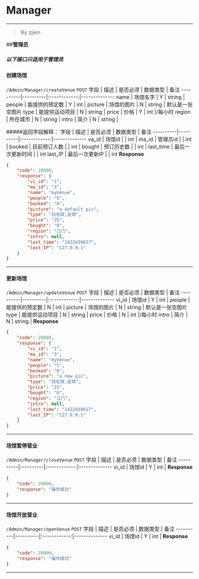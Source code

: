 # Manager
---
>By zjien

##**管理员**
##### 以下接口只适用于管理员

#### **创建场馆**
`/Admin/Manager/createVenue` `POST`
字段 | 描述 | 是否必须 | 数据类型 | 备注
----------|----------|:------------:|--------------
name | 场馆名字 | Y | string | 
people | 能提供的预定数 | Y | int |
picture | 场馆的图片 | N | string | 默认是一张空图片
type | 能提供运动项目 | N | string |
price | 价格 | Y |  int |/每小时
region | 所在城市 | N | string | 
intro | 简介 | N | string | 

#####返回字段解释：
字段 | 描述 | 是否必须 | 数据类型 | 备注
----------|----------|:------------:|--------------
va_id | 场馆id |  | int | 
ma_id | 管理员id |  | int |
booked | 目前预订人数 |  | int |
bought | 预订历史数 |  | int |
last_time | 最后一次更新时间 |  | int
last_IP | 最后一次更新IP |  | int 
**Response**  
```json
{
    "code": 20000,
    "response": {
        "vi_id": "1",
        "ma_id": "3",
        "name": "myVenue",
        "people": "5",
        "booked": "0",
        "picture": "a default pic",
        "type": "羽毛球,足球",
        "price": "25",
        "bought": "0",
        "region": "江门",
        "intro": null,
        "last_time": "1422430617",
        "last_IP": "127.0.0.1"
    }
}
```
---

#### **更新场馆**
`/Admin/Manager/updateVenue` `POST`
字段 | 描述 | 是否必须 | 数据类型 | 备注
----------|----------|:------------:|--------------
vi_id | 场馆id | Y | int | 
people | 能提供的预定数 | N | int |
picture | 场馆的图片 | N | string | 默认是一张空图片
type | 能提供运动项目 | N | string |
price | 价格 | N |  int |/每小时
intro | 简介 | N | string | 
**Response**  
```json
{
    "code": 20000,
    "response": {
        "vi_id": "1",
        "ma_id": "3",
        "name": "myVenue",
        "people": "5",
        "booked": "0",
        "picture": "a new pic",
        "type": "羽毛球,足球",
        "price": "25",
        "bought": "0",
        "region": "江门",
        "intro": null,
        "last_time": "1422430617",
        "last_IP": "127.0.0.1"
    }
}
```
---

#### **场馆暂停营业**
`/Admin/Manager/closeVenue` `POST`
字段 | 描述 | 是否必须 | 数据类型 | 备注
----------|----------|:------------:|--------------
vi_id | 场馆id | Y | int | 
**Response**
```json
{
    "code": 20000,
    "response": "操作成功"
}
```
---

#### **场馆开放营业**
`/Admin/Manager/openVenue` `POST`
字段 | 描述 | 是否必须 | 数据类型 | 备注
----------|----------|:------------:|--------------
vi_id | 场馆id | Y | int | 
**Response**
```json
{
    "code": 20000,
    "response": "操作成功"
}
```
---
